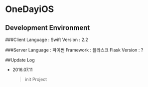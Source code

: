 # OneDayiOS

## Development Environment

###Client
Language : Swift
Version : 2.2

###Server
Language : 파이썬
Framework : 플라스크
Flask Version : ?

##Update Log
* 2016.07.11  
    >init Project